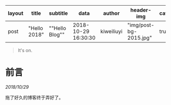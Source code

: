 | layout | title        | subtitle        | data                | author     | header-img             | catalog | tags  |
| ------ | ------------ | --------------- | ------------------- | ---------- | ---------------------- | ------- | ----- |
| post   | "Hello 2018" | "\"Hello Blog"" | 2018-10-29 16:30:30 | kiweiliuyi | "img/post-bg-2015.jpg" | true    | -meta |



> It's on.

# 前言

*2018/10/29*

拖了好久的博客终于弄好了。